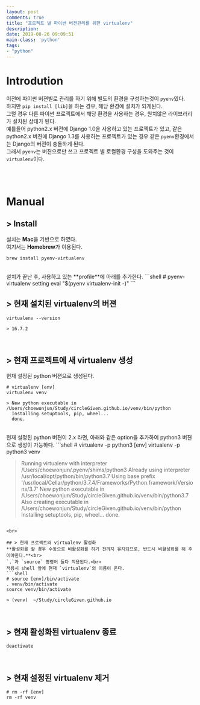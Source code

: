 ```yaml
---
layout: post
comments: true
title: "프로젝트 별 파이썬 버젼관리를 위한 virtualenv"
description:
date: 2019-08-26 09:09:51
main-class: 'python'
tags:
- "python"
---
```


# Introdution
이전에 파이썬 버젼별로 관리를 하기 위해 별도의 환경을 구성하는것이 `pyenv`였다.<br>
하지만 `pip install [lib]`을 하는 경우, 해당 환경에 설치가 되게된다.<br>
그럴 경우 다른 파이썬 프로젝트에서 해당 환경을 사용하는 경우, 원치않은 라이브러리가 설치된 상태가 된다.<br>
예를들어 python2.x 버젼에 Django 1.0을 사용하고 있는 프로젝트가 있고, 같은 python2.x 버젼에 Django 1.3를 사용하는 프로젝트가 있는 경우 같은 `pyenv`환경에서는 Django의 버젼이 충돌하게 된다.<br>
그래서 `pyenv`는 버젼으로만 쓰고 프로젝트 별 로컬환경 구성을 도와주는 것이 `virtualenv`이다.<br>

<br><br>

# Manual

## > Install
설치는 **Mac**을 기반으로 하였다.<br>
여기서는 **Homebrew**가 이용된다.
```shell
brew install pyenv-virtualenv
```
<br>
설치가 끝난 후, 사용하고 있는 **profile**에 아래를 추가한다.
```shell
# pyenv-virtualenv setting
eval "$(pyenv virtualenv-init -)"
```

<br>

## > 현재 설치된 virtualenv의 버젼
```shell
virtualenv --version

> 16.7.2
```

<br>

## > 현재 프로젝트에 새 virtualenv 생성
현재 설정된 python 버젼으로 생성된다.
```shell
# virtualenv [env]
virtualenv venv

> New python executable in /Users/choewonjun/Study/circleGiven.github.io/venv/bin/python
  Installing setuptools, pip, wheel...
  done.
```
<br>
현재 설정된 python 버젼이 2.x 라면, 아래와 같은 option을 추가하여 python3 버젼으로 생성이 가능하다.
```shell
# virtualenv -p python3 [env]
virtualenv -p python3 venv

> Running virtualenv with interpreter /Users/choewonjun/.pyenv/shims/python3
  Already using interpreter /usr/local/opt/python/bin/python3.7
  Using base prefix '/usr/local/Cellar/python/3.7.4/Frameworks/Python.framework/Versions/3.7'
  New python executable in /Users/choewonjun/Study/circleGiven.github.io/venv/bin/python3.7
  Also creating executable in /Users/choewonjun/Study/circleGiven.github.io/venv/bin/python
  Installing setuptools, pip, wheel...
  done.
```

<br>

## > 현재 프로젝트의 virtualenv 활성화
**활성화를 할 경우 수동으로 비활성화를 하기 전까지 유지되므로, 반드시 비활성화를 해 주어야한다.**<br>
`.`과 `source` 명령어 둘다 적용된다.<br>
적용시 shell 앞에 현재 `virtualenv`의 이름이 온다.
```shell
# source [env]/bin/activate
. venv/bin/activate
source venv/bin/activate

> (venv)  ~/Study/circleGiven.github.io
```

<br>

## > 현재 활성화된 virtualenv 종료
```shell
deactivate
```

<br>

## > 현재 설정된 virtualenv 제거
```shell
# rm -rf [env]
rm -rf venv
```
